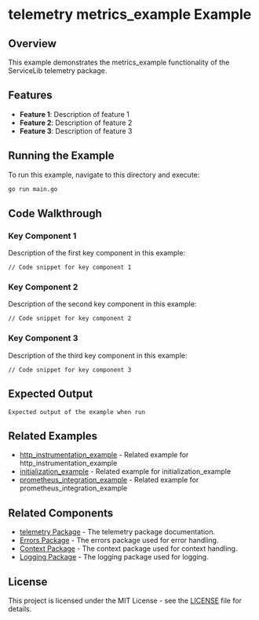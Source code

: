 # telemetry metrics_example Example

## Overview

This example demonstrates the metrics_example functionality of the ServiceLib telemetry package.

## Features

- **Feature 1**: Description of feature 1
- **Feature 2**: Description of feature 2
- **Feature 3**: Description of feature 3

## Running the Example

To run this example, navigate to this directory and execute:

```bash
go run main.go
```

## Code Walkthrough

### Key Component 1

Description of the first key component in this example:

```
// Code snippet for key component 1
```

### Key Component 2

Description of the second key component in this example:

```
// Code snippet for key component 2
```

### Key Component 3

Description of the third key component in this example:

```
// Code snippet for key component 3
```

## Expected Output

```
Expected output of the example when run
```

## Related Examples


- [http_instrumentation_example](../http_instrumentation_example/README.md) - Related example for http_instrumentation_example
- [initialization_example](../initialization_example/README.md) - Related example for initialization_example
- [prometheus_integration_example](../prometheus_integration_example/README.md) - Related example for prometheus_integration_example

## Related Components

- [telemetry Package](../../../telemetry/README.md) - The telemetry package documentation.
- [Errors Package](../../../errors/README.md) - The errors package used for error handling.
- [Context Package](../../../context/README.md) - The context package used for context handling.
- [Logging Package](../../../logging/README.md) - The logging package used for logging.

## License

This project is licensed under the MIT License - see the [LICENSE](../../../LICENSE) file for details.
